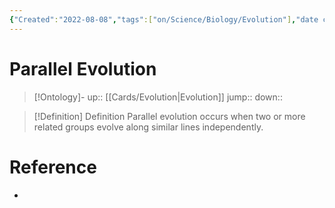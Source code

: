 ```yaml
---
{"Created":"2022-08-08","tags":["on/Science/Biology/Evolution"],"date created":"2022-08-08 Mon","edited":"2023-04-06 Thu","dg-publish":true,"permalink":"/cards/parallel-evolution/","dgPassFrontmatter":true}
---
```


# Parallel Evolution

> [!Ontology]-
> up:: [[Cards/Evolution\|Evolution]]
> jump::
> down:: 

> [!Definition] Definition
> Parallel evolution occurs when two or more related groups evolve along similar lines independently.

# Reference
- 
